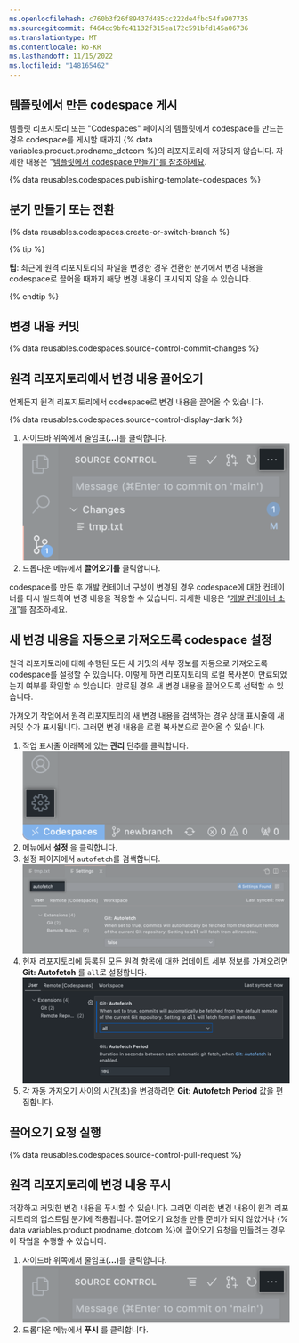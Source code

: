 ```yaml
---
ms.openlocfilehash: c760b3f26f89437d485cc222de4fbc54fa907735
ms.sourcegitcommit: f464cc9bfc41132f315ea172c591bfd145a06736
ms.translationtype: MT
ms.contentlocale: ko-KR
ms.lasthandoff: 11/15/2022
ms.locfileid: "148165462"
---
```

## 템플릿에서 만든 codespace 게시

템플릿 리포지토리 또는 "Codespaces" 페이지의 템플릿에서 codespace를 만드는 경우 codespace를 게시할 때까지 {% data variables.product.prodname_dotcom %}의 리포지토리에 저장되지 않습니다. 자세한 내용은 "[템플릿에서 codespace 만들기"를 참조하세요](/codespaces/developing-in-codespaces/creating-a-codespace-from-a-template#publishing-to-a-repository-on-github).

{% data reusables.codespaces.publishing-template-codespaces %}

## 분기 만들기 또는 전환

{% data reusables.codespaces.create-or-switch-branch %}

{% tip %}

**팁**: 최근에 원격 리포지토리의 파일을 변경한 경우 전환한 분기에서 변경 내용을 codespace로 끌어올 때까지 해당 변경 내용이 표시되지 않을 수 있습니다. 

{% endtip %}

## 변경 내용 커밋 

{% data reusables.codespaces.source-control-commit-changes %} 

## 원격 리포지토리에서 변경 내용 끌어오기

언제든지 원격 리포지토리에서 codespace로 변경 내용을 끌어올 수 있습니다. 

{% data reusables.codespaces.source-control-display-dark %}
1. 사이드바 위쪽에서 줄임표(**...**)를 클릭합니다. ![보기 및 기타 작업에 대한 줄임표 단추](/assets/images/help/codespaces/source-control-ellipsis-button.png)
1. 드롭다운 메뉴에서 **끌어오기를** 클릭합니다.

codespace를 만든 후 개발 컨테이너 구성이 변경된 경우 codespace에 대한 컨테이너를 다시 빌드하여 변경 내용을 적용할 수 있습니다. 자세한 내용은 “[개발 컨테이너 소개](/codespaces/setting-up-your-codespace/configuring-codespaces-for-your-project#applying-changes-to-your-configuration)”를 참조하세요.

## 새 변경 내용을 자동으로 가져오도록 codespace 설정 

원격 리포지토리에 대해 수행된 모든 새 커밋의 세부 정보를 자동으로 가져오도록 codespace를 설정할 수 있습니다. 이렇게 하면 리포지토리의 로컬 복사본이 만료되었는지 여부를 확인할 수 있습니다. 만료된 경우 새 변경 내용을 끌어오도록 선택할 수 있습니다. 

가져오기 작업에서 원격 리포지토리의 새 변경 내용을 검색하는 경우 상태 표시줄에 새 커밋 수가 표시됩니다. 그러면 변경 내용을 로컬 복사본으로 끌어올 수 있습니다.

1. 작업 표시줄 아래쪽에 있는 **관리** 단추를 클릭합니다.
![관리 단추](/assets/images/help/codespaces/manage-button.png)
1. 메뉴에서 **설정** 을 클릭합니다.
1. 설정 페이지에서 `autofetch`를 검색합니다.
![자동 가져오기 검색](/assets/images/help/codespaces/autofetch-search.png)
1. 현재 리포지토리에 등록된 모든 원격 항목에 대한 업데이트 세부 정보를 가져오려면 **Git: Autofetch** 를 `all`로 설정합니다.
![Git autofetch 사용](/assets/images/help/codespaces/autofetch-all.png)
1. 각 자동 가져오기 사이의 시간(초)을 변경하려면 **Git: Autofetch Period** 값을 편집합니다.

## 끌어오기 요청 실행

{% data reusables.codespaces.source-control-pull-request %} 

## 원격 리포지토리에 변경 내용 푸시

저장하고 커밋한 변경 내용을 푸시할 수 있습니다. 그러면 이러한 변경 내용이 원격 리포지토리의 업스트림 분기에 적용됩니다. 끌어오기 요청을 만들 준비가 되지 않았거나 {% data variables.product.prodname_dotcom %}에 끌어오기 요청을 만들려는 경우 이 작업을 수행할 수 있습니다.

1. 사이드바 위쪽에서 줄임표(**...**)를 클릭합니다. ![보기 및 기타 작업에 대한 줄임표 단추](/assets/images/help/codespaces/source-control-ellipsis-button-nochanges.png)
1. 드롭다운 메뉴에서 **푸시** 를 클릭합니다.
